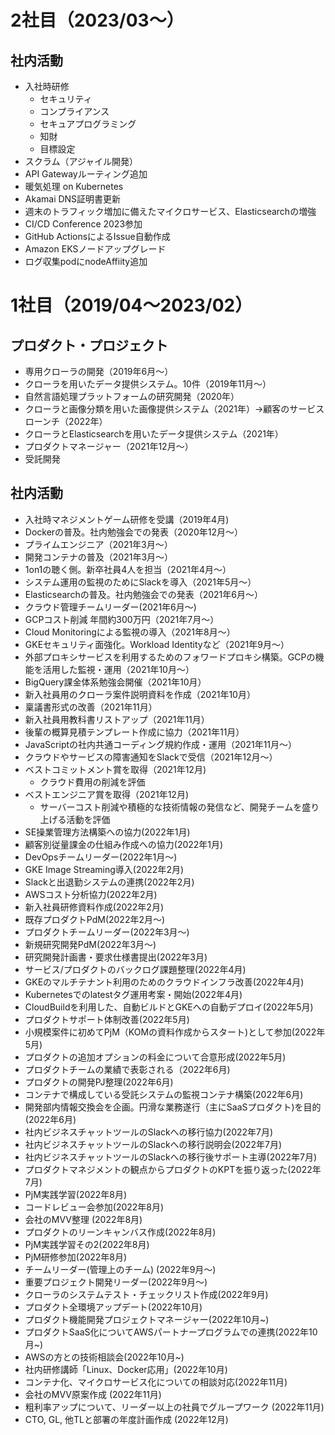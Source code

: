# 2社目（2023/03～）

## 社内活動
* 入社時研修
  * セキュリティ
  * コンプライアンス
  * セキュアプログラミング
  * 知財
  * 目標設定
* スクラム（アジャイル開発）
* API Gatewayルーティング追加
* 暖気処理 on Kubernetes
* Akamai DNS証明書更新
* 週末のトラフィック増加に備えたマイクロサービス、Elasticsearchの増強
* CI/CD Conference 2023参加
* GitHub ActionsによるIssue自動作成
* Amazon EKSノードアップグレード
* ログ収集podにnodeAffiity追加

# 1社目（2019/04～2023/02）

## プロダクト・プロジェクト
* 専用クローラの開発（2019年6月〜）
* クローラを用いたデータ提供システム。10件（2019年11月〜）
* 自然言語処理プラットフォームの研究開発（2020年）
* クローラと画像分類を用いた画像提供システム（2021年）→顧客のサービスローンチ（2022年）
* クローラとElasticsearchを用いたデータ提供システム（2021年）
* プロダクトマネージャー（2021年12月～）
* 受託開発

## 社内活動
* 入社時マネジメントゲーム研修を受講（2019年4月)
* Dockerの普及。社内勉強会での発表（2020年12月〜）
* プライムエンジニア（2021年3月〜）
* 開発コンテナの普及（2021年3月〜）
* 1on1の聴く側。新卒社員4人を担当（2021年4月〜）
* システム運用の監視のためにSlackを導入（2021年5月〜）
* Elasticsearchの普及。社内勉強会での発表（2021年6月〜）
* クラウド管理チームリーダー(2021年6月〜)
* GCPコスト削減 年間約300万円（2021年7月〜）
* Cloud Monitoringによる監視の導入（2021年8月〜）
* GKEセキュリティ面強化。Workload Identityなど（2021年9月〜）
* 外部プロキシサービスを利用するためのフォワードプロキシ構築。GCPの機能を活用した監視・運用（2021年10月〜）
* BigQuery課金体系勉強会開催（2021年10月）
* 新入社員用のクローラ案件説明資料を作成（2021年10月）
* 稟議書形式の改善（2021年11月）
* 新入社員用教科書リストアップ（2021年11月）
* 後輩の概算見積テンプレート作成に協力（2021年11月）
* JavaScriptの社内共通コーディング規約作成・運用（2021年11月〜）
* クラウドやサービスの障害通知をSlackで受信（2021年12月〜）
* ベストコミットメント賞を取得（2021年12月)
    * クラウド費用の削減を評価
* ベストエンジニア賞を取得（2021年12月)
    * サーバーコスト削減や積極的な技術情報の発信など、開発チームを盛り上げる活動を評価
* SE操業管理方法構築への協力(2022年1月)
* 顧客別従量課金の仕組み作成への協力(2022年1月)
* DevOpsチームリーダー(2022年1月〜)
* GKE Image Streaming導入(2022年2月)
* Slackと出退勤システムの連携(2022年2月)
* AWSコスト分析協力(2022年2月)
* 新入社員研修資料作成(2022年2月)
* 既存プロダクトPdM(2022年2月～)
* プロダクトチームリーダー(2022年3月～)
* 新規研究開発PdM(2022年3月～)
* 研究開発計画書・要求仕様書提出(2022年3月)
* サービス/プロダクトのバックログ課題整理(2022年4月)
* GKEのマルチテナント利用のためのクラウドインフラ改善(2022年4月)
* Kubernetesでのlatestタグ運用考案・開始(2022年4月)
* CloudBuildを利用した、自動ビルドとGKEへの自動デプロイ(2022年5月)
* プロダクトサポート体制改善(2022年5月)
* 小規模案件に初めてPjM（KOMの資料作成からスタート)として参加(2022年5月)
* プロダクトの追加オプションの料金について合意形成(2022年5月)
* プロダクトチームの業績で表彰される（2022年6月)
* プロダクトの開発PJ整理(2022年6月)
* コンテナで構成している受託システムの監視コンテナ構築(2022年6月)
* 開発部内情報交換会を企画。円滑な業務遂行（主にSaaSプロダクト)を目的(2022年6月)
* 社内ビジネスチャットツールのSlackへの移行協力(2022年7月)
* 社内ビジネスチャットツールのSlackへの移行説明会(2022年7月)
* 社内ビジネスチャットツールのSlackへの移行後サポート主導(2022年7月)
* プロダクトマネジメントの観点からプロダクトのKPTを振り返った(2022年7月)
* PjM実践学習(2022年8月)
* コードレビュー会参加(2022年8月)
* 会社のMVV整理 (2022年8月)
* プロダクトのリーンキャンバス作成(2022年8月)
* PjM実践学習その2(2022年8月)
* PjM研修参加(2022年8月)
* チームリーダー(管理上のチーム) (2022年9月～)
* 重要プロジェクト開発リーダー(2022年9月～)
* クローラのシステムテスト・チェックリスト作成(2022年9月)
* プロダクト全環境アップデート(2022年10月)
* プロダクト機能開発プロジェクトマネージャー(2022年10月~)
* プロダクトSaaS化についてAWSパートナープログラムでの連携(2022年10月~)
* AWSの方との技術相談会(2022年10月~)
* 社内研修講師「Linux、Docker応用」(2022年10月)
* コンテナ化、マイクロサービス化についての相談対応(2022年11月)
* 会社のMVV原案作成 (2022年11月)
* 粗利率アップについて、リーダー以上の社員でグループワーク (2022年11月)
* CTO, GL, 他TLと部署の年度計画作成 (2022年12月)
